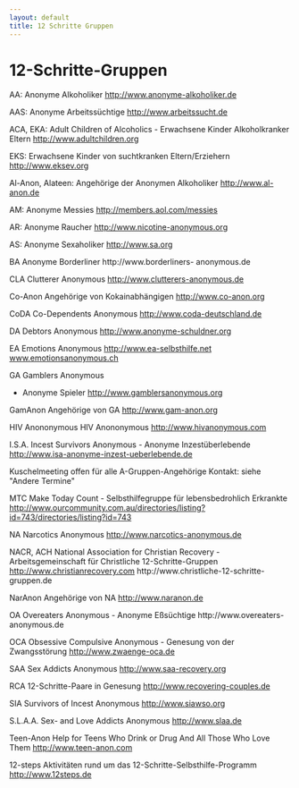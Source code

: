 ```yaml
---
layout: default
title: 12 Schritte Gruppen
---
```

# 12-Schritte-Gruppen

AA: Anonyme Alkoholiker
   <http://www.anonyme-alkoholiker.de>

AAS: Anonyme Arbeitssüchtige
   <http://www.arbeitssucht.de>

ACA, EKA: Adult Children of Alcoholics - Erwachsene  Kinder Alkoholkranker  Eltern
   <http://www.adultchildren.org>

EKS: Erwachsene Kinder von suchtkranken Eltern/Erziehern
   <http://www.eksev.org>

Al-Anon, Alateen: Angehörige der Anonymen Alkoholiker
   <http://www.al-anon.de>

AM: Anonyme Messies
   <http://members.aol.com/messies>

AR: Anonyme Raucher
   <http://www.nicotine-anonymous.org>

AS: Anonyme Sexaholiker
   <http://www.sa.org>

BA
Anonyme Borderliner
   http://www.borderliners-   anonymous.de

CLA
Clutterer Anonymous
   http://www.clutterers-anonymous.de

Co-Anon
Angehörige     von Kokainabhängigen
   http://www.co-anon.org

CoDA
Co-Dependents Anonymous
   http://www.coda-deutschland.de

DA
Debtors Anonymous
   http://www.anonyme-schuldner.org

EA
Emotions Anonymous
   http://www.ea-selbsthilfe.net
    www.emotionsanonymous.ch

GA
Gamblers   Anonymous
 - Anonyme Spieler
   http://www.gamblersanonymous.org

GamAnon
Angehörige   von GA
   http://www.gam-anon.org

HIV       Anononymous
HIV   Anononymous
   http://www.hivanonymous.com

I.S.A.
Incest Survivors Anonymous - Anonyme Inzestüberlebende
   http://www.isa-anonyme-inzest-ueberlebende.de

Kuschelmeeting
 offen   für alle A-Gruppen-Angehörige
   Kontakt:   siehe "Andere Termine"

MTC
Make Today Count - Selbsthilfegruppe für lebensbedrohlich Erkrankte
   http://www.ourcommunity.com.au/directories/listing?id=743/directories/listing?id=743

NA
 Narcotics   Anonymous
   http://www.narcotics-anonymous.de

NACR,   ACH
 National   Association for Christian Recovery -  Arbeitsgemeinschaft für
Christliche 12-Schritte-Gruppen
   http://www.christianrecovery.com
 http://www.christliche-12-schritte-
gruppen.de

NarAnon
Angehörige   von NA
   http://www.naranon.de

OA
Overeaters Anonymous - Anonyme Eßsüchtige
   http://www.overeaters-   anonymous.de

OCA
Obsessive   Compulsive    Anonymous - Genesung
von der Zwangsstörung
   http://www.zwaenge-oca.de

SAA
Sex Addicts Anonymous
   http://www.saa-recovery.org

RCA
12-Schritte-Paare in Genesung
   http://www.recovering-couples.de

SIA
Survivors of   Incest Anonymous
   http://www.siawso.org

S.L.A.A.
Sex-   and Love Addicts Anonymous
   http://www.slaa.de

Teen-Anon
Help   for Teens Who Drink or Drug And All Those Who Love Them
   http://www.teen-anon.com

12-steps
Aktivitäten   rund um das 12-Schritte-Selbsthilfe-Programm
   http://www.12steps.de
